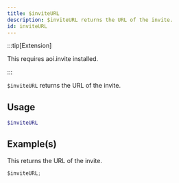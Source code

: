 ```yaml
---
title: $inviteURL
description: $inviteURL returns the URL of the invite.
id: inviteURL
---
```


:::tip[Extension]

This requires aoi.invite installed.

:::

`$inviteURL` returns the URL of the invite.

## Usage

```php
$inviteURL
```

## Example(s)

This returns the URL of the invite.

```javascript
$inviteURL;
```
